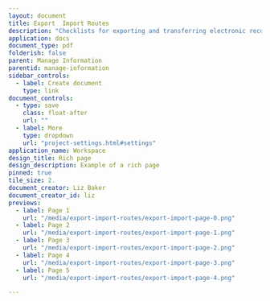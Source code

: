 ```yaml
---
layout: document
title: Export  Import Routes
description: "Checklists for exporting and transferring electronic records data between systems"
application: docs
document_type: pdf
folderish: false
parent: Manage Information
parentid: manage-information
sidebar_controls:
  - label: Create document
    type: link
document_controls:
  - type: save
    class: float-after
    url: ""
  - label: More
    type: dropdown
    url: "project-settings.html#settings"
application_name: Workspace
design_title: Rich page
design_description: Example of a rich page
pinned: true
tile_size: 2.
document_creator: Liz Baker
document_creator_id: liz
previews:
  - label: Page 1
    url: "/media/export-import-routes/export-import-page-0.png"
  - label: Page 2
    url: "/media/export-import-routes/export-import-page-1.png"
  - label: Page 3
    url: "/media/export-import-routes/export-import-page-2.png"
  - label: Page 4
    url: "/media/export-import-routes/export-import-page-3.png"
  - label: Page 5
    url: "/media/export-import-routes/export-import-page-4.png"

---
```


